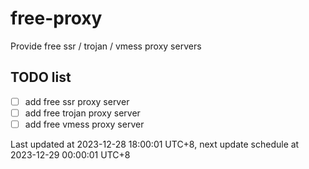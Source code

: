 
# free-proxy
Provide free ssr / trojan / vmess proxy servers


## TODO list
- [ ] add free ssr proxy server
- [ ] add free trojan proxy server
- [ ] add free vmess proxy server

Last updated at 2023-12-28 18:00:01 UTC+8, next update schedule at 2023-12-29 00:00:01 UTC+8

